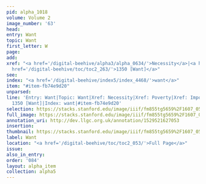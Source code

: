 ```yaml
---
pid: alpha_1018
volume: Volume 2
image_number: '63'
head: 
entry: Want
topic: Want
first_letter: W
page: 
add: 
xref: "<a href='/digital-beehive/alpha3/alpha_0634/'>Necessity</a>|<a href='/digital-beehive/alpha4/alpha_0720/'>Poverty</a>|Impotency|<a
  href='/digital-beehive/toc/toc2_263/'>1350 [Want]</a>"
see: 
index: "<a href='/digital-beehive/index5/index_4468/'>want</a>"
item: "#item-fb74e9d20"
unparsed: 
line: 'Entry: Want|Topic: Want|Xref: Necessity|Xref: Poverty|Xref: Impotency|Xref:
  1350 [Want]|Index: want|#item-fb74e9d20'
selection: https://stacks.stanford.edu/image/iiif/fm855tg5659%2F1607_0530/355,2575,2980,422/full/0/default.jpg
full_image: https://stacks.stanford.edu/image/iiif/fm855tg5659%2F1607_0530/full/full/0/default.jpg
annotation_uri: http://dev.llgc.org.uk/annotation/1529521627053
insertion: 
thumbnail: https://stacks.stanford.edu/image/iiif/fm855tg5659%2F1607_0530/355,2575,600,180/250,/0/default.jpg
label: Want
location: "<a href='/digital-beehive/toc/toc2_053/'>Full Page</a>"
issue: 
also_in_entry: 
order: '084'
layout: alpha_item
collection: alpha5
---
```

